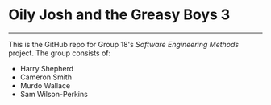 # Oily Josh and the Greasy Boys 3

***

This is the GitHub repo for Group 18's *Software Engineering Methods* project. The group consists of:

- Harry Shepherd
- Cameron Smith
- Murdo Wallace
- Sam Wilson-Perkins